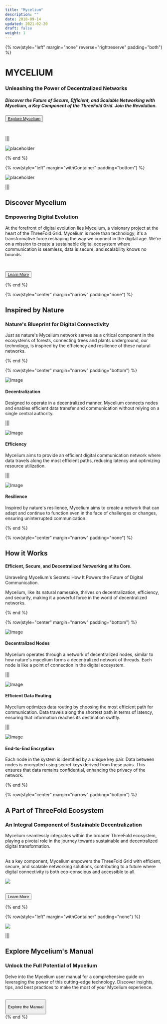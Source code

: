 ```yaml
---
title: "Mycelium"
description: ""
date: 2018-09-14
updated: 2021-02-20
draft: false
weight: 1
---
```

<div class="container mx-auto">
<!-- section 1 (header) -->


{% row(style="left" margin="none" reverse="rightreserve" padding="both") %}



<div class="px-4 md:px-16 lg:px-28">

# MYCELIUM
### Unleashing the Power of Decentralized Networks

##### Discover the Future of Secure, Efficient, and Scalable Networking with Mycelium, a Key Component of the ThreeFold Grid. Join the Revolution.


<button>[Explore Mycelium](/about)</button>

</div>

<br>

|||

![placeholder](./img/hearo3.png#mx-auto)

{% end %}

<!-- section 1 (header) -->

{% row(style="left" margin="withContainer" padding="bottom") %}

![placeholder](./img/ok11.png#mx-md)

|||

<div class="px-4 md:px-16 lg:px-28">

## Discover Mycelium
### Empowering Digital Evolution

At the forefront of digital evolution lies Mycelium, a visionary project at the heart of the ThreeFold Grid. Mycelium is more than technology; it's a transformative force reshaping the way we connect in the digital age. We're on a mission to create a sustainable digital ecosystem where communication is seamless, data is secure, and scalability knows no bounds.

<br>

<button>[Learn More](/about)</button>

</div>

{% end %}


<!-- section 3 (header) -->

<div class="container mx-auto"> 

{% row(style="center" margin="narrow" padding="none") %}

## Inspired by Nature
### Nature's Blueprint for Digital Connectivity

Just as nature's Mycelium network serves as a critical component in the ecosystems of forests, connecting trees and plants underground, our technology, is inspired by the efficiency and resilience of these natural networks.

{% end %}

{% row(style="center" margin="narrow" padding="bottom") %}

<div class="mx-6 my-6">

![Image](./img/decent.png#md#mx-auto)

#### Decentralization
Designed to operate in a decentralized manner, Mycelium connects nodes and enables efficient data transfer and communication without relying on a single central authority.

</div>

|||

<div class="mx-6 my-6">

![Image](./img/efficient2.png#md#mx-auto)

#### Efficiency
Mycelium aims to provide an efficient digital communication network where data travels along the most efficient paths, reducing latency and optimizing resource utilization.
</div>

|||

<div class="mx-6 my-6">

![Image](./img/secure2.png#md#mx-auto)

#### Resilience
Inspired by nature's resilience, Mycelium aims to create a network that can adapt and continue to function even in the face of challenges or changes, ensuring uninterrupted communication.

</div>

{% end %}

<!-- section 3 (header) -->

<div class="container mx-auto"> 

{% row(style="center" margin="narrow" padding="none") %}

## How it Works

#### Efficient, Secure, and Decentralized Networking at Its Core. 

Unraveling Mycelium's Secrets: How It Powers the Future of Digital Communication. 

Mycelium, like its natural namesake, thrives on decentralization, efficiency, and security, making it a powerful force in the world of decentralized networks.

{% end %}

{% row(style="center" margin="narrow" padding="bottom") %}

<div class="mx-4 my-4">

![Image](./img/nodes.png#md#mx-auto)

#### Decentralized Nodes
Mycelium operates through a network of decentralized nodes, similar to how nature's mycelium forms a decentralized network of threads. Each node is like a point of connection in the digital ecosystem.

</div>

|||

<div class="mx-4 my-4">

![Image](./img/routing.png#md#mx-auto)

#### Efficient Data Routing
Mycelium optimizes data routing by choosing the most efficient path for communication. Data travels along the shortest path in terms of latency, ensuring that information reaches its destination swiftly.
</div>

|||

<div class="mx-4 my-4">

![Image](./img/encryption.png#md#mx-auto)

#### End-to-End Encryption
Each node in the system is identified by a unique key pair. Data between nodes is encrypted using secret keys derived from these pairs. This ensures that data remains confidential, enhancing the privacy of the network.

</div>

{% end %}

<!-- section 3 (header) -->

{% row(style="center" margin="narrow" padding="bottom") %}

## A Part of ThreeFold Ecosystem

### An Integral Component of Sustainable Decentralization

Mycelium seamlessly integrates within the broader ThreeFold ecosystem, playing a pivotal role in the journey towards sustainable and decentralized digital transformation. 

<br>
As a key component, Mycelium empowers the ThreeFold Grid with efficient, secure, and scalable networking solutions, contributing to a future where digital connectivity is both eco-conscious and accessible to all.

<br>

![](img/TFbgb.png#mx-auto)


<br>

<button onclick="window.open('https://threefold.io', '_blank')">
  Learn More
</button>


{% end %}

<!-- section 5 subscription -->

{% row(style="left" margin="withContainer" padding="none") %}

![](./img/manual.png#mx-auto)

|||

## Explore Mycelium's Manual
### Unlock the Full Potential of Mycelium

Delve into the Mycelium user manual for a comprehensive guide on leveraging the power of this cutting-edge technology. Discover insights, tips, and best practices to make the most of your Mycelium experience.

<br>

<button onclick="window.open('https://threefoldfoundation.github.io/info_cloud_production/tfcloud/mycelium/mycelium.html', '_blank')">

  Explore the Manual

</button>

</div>
{% end %}

